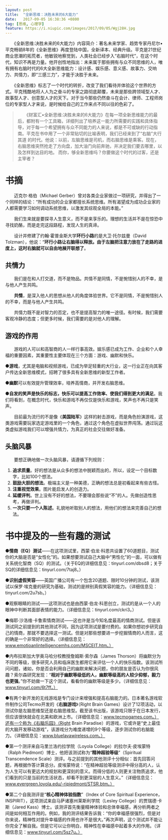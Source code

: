 ```yaml
---
layout: post
title:  "全新思维：决胜未来的6大能力"
date:   2017-09-05 16:38:36 +0800
tag: [思维, 心理学]
feature: https://i.niupic.com/images/2017/09/05/Wgj28H.jpg
---
```


　　《全新思维:决胜未来的6大能力》内容简介：著名未来学家、趋势专家丹尼尔•平克畅销8年的《全新思维》再度登陆中国，全新译本、经典升级。平克是21世纪商业思潮的拓荒者，他敏锐地察觉到，人类社会已经步入“右脑时代”，在这个时代，知识不再是力量。他开创性地指出：未来属于那些拥有与众不同思维的人，唯有拥有右脑时代的6大全新思维能力：设计感、娱乐感、意义感、故事力、交响力、共情力，即“三感三力”，才能于决胜于未来。

　　《全新思维》标志了一个时代的转折，改变了我们看待并体验这个世界的方式。平克残酷地将人人为之奋斗的专家之路彻底颠覆，未来是那些跨领域型人才、故事型人才、创意型人才的天下。对于当今那些仍然奋斗在会计、律师、工程师岗位的专家型人才来说，是时候给自己的工作来点不同以往的色彩了。

>　　《财富汇•全新思维:决胜未来的6大能力》在每一项全新思维能力的最后，都附有一个工具箱，详细列出了培养这一能力所需要的实践和具体指导，对于每一个希望拥有与众不同能力的人来说，都是不可或缺的行动指南。平克在书中用了一个非常贴切的比喻表明，我们已经来到了“右脑”大行其道 的时代。他说：以前，左脑思维是司机，而右脑思维是乘客。现在，右脑思维突然抢走了方向盘，加大油门向前奔驰，并决定我们要去哪里，以及怎样到达目的地。 而你，够全新思维吗？你要做这个时代的过客，还是主宰者？

# 书摘

　　迈克尔·格伯（Michael Gerber）曾对各类企业家做过一项研究，并得出了一个同样的结论：“所有成功的企业家都擅长系统思维。所有渴望成为成功企业家的人都需要学习如何调动系统思维，以激发其综观全局的本能。”

　　我们生来就是要探寻人生意义，而不是来享乐的。理想的生活并不是在惊恐中寻找奶酪，而是走完这段路程，发现人生的真谛。

　　设计并修建了约翰·霍普金斯大学**环行小路**的是大卫·托尔兹曼（David Tolzman），他说：“**环行小路让右脑得以释放。由于左脑把注意力放在了走路的进度上，这时右脑就可以自由地展开联想了**。
## 共情力

　　我们是在和人打交道，而不是物品。共情不是同情，不是惋惜别人的不幸，是与他人产生共鸣。

　　**共情**，是深入他人的思想从他人的角度体验世界。它不是同情，不是惋惜别人的不幸，而是与他人产生共鸣。

　　共情力既不是对智力的否定，也不是提高智力的唯一途径。有时候，我们需要客观冷静的态度；但更多时候，我们需要的是对他人的理解。

## 游戏的作用

　　游戏的人可以和高智商的人一样行事高效。娱乐感已成为工作、企业和个人幸福的重要因素，其重要性主要体现在三个方面：游戏、幽默和快乐。 

●**游戏**，尤其是电脑和视频游戏，已成为举足轻重的大行业，这一行业正在向其客户传达全新思维模式，招聘了很多具有全新思维的新型工作者。 

●**幽默**可以有效提升管理效率，培养高情商，并开发右脑思维。 

●**自发的笑声是快乐的标志，快乐可以提高工作效率、使我们得到更大的满足**。我们将看到，在概念时代，快乐和游戏不再仅仅是快乐和游戏，笑声也不再只是笑声。

　　目前最为流行的不是像《**美国陆军**》这样的射击游戏，而是角色扮演游戏，这类游戏需要玩家选定游戏里的一个角色，通过这个角色在虚拟世界闯荡。通过玩这类虚拟游戏我们可以增强共情力，为真正的社会交往做好准备。

## 头脑风暴

　　要想正确地做一次头脑风暴，请遵循下列规则： 

1. **追求质量**。好的想法是从众多的想法中脱颖而出的，所以，设定一个目标数字，比如100个想法。 
2. **鼓励大胆的想法**。极端主义是一种美德，正确的想法总是初看起来有些古怪。 
3. **注重视觉效果**。图片能启发人的创造力。 
4. **延缓评判**。世上没有不好的想法，不要理会那些说“不”的人。先做创造性思考，再做评判。 
5. **一次只要一个人陈述**。礼貌地听取别人的想法，用他们的想法来完善自己的想法。


# 书中提及的一些有趣的测试

●**情商（EQ）测试**——在这项测试里，西蒙·伯龙·科恩共设置了60道题目，测试你的大脑是否是“女性化”的。如果想要测试自己大脑中“男性化”的一面，可以做有关系统化智商（SQ）的测试。（关于EQ的详细信息见：tinyurl.com/dbsd8；关于SQ的详细信息见：tinyurl.com/7taj8。） 

●**识别虚假笑容**——英国广播公司有一个包含20道题、限时10分钟的测试，该测试以保罗·埃克曼的研究为基础，测试的是辨别真假笑容的能力。（详细信息见：tinyurl.com/2u7sb。） 

●观察眼睛的测试——这项测试也是由西蒙·伯龙·科恩创立，测试的是从一个人的眼神中判断其面部表情的能力。（详细信息见：tinyurl.com/ckri3。） 

●梅耶·沙洛维·卡鲁索情商测试——这也许是当今知名度最高的情商测试。但是该测试同之前提到的其他测试不同，因为这项测试是要付费的。如果你想初步研究自己的情商，那就不要选择这一测试。但是对那些想要进一步挖掘情商的人而言，这的确是一个非常好的选择。（详细信息见：www.emotioanlintelligencemhs.com/MSCEIT.htm。）

●内布拉斯加大学奥马哈分校教授詹姆斯·索尔森（James Thorson）将幽默分为不同的等级，很多研究人员和临床医生都用它来评估一个人的快乐指数。该测试所问问题，诸如，你是否会利用自己的幽默来解决问题，你的朋友是否认为你很风趣？索尔森研究发现：“**相对于幽默等级低的人，幽默等级高的人较少抑郁，毅力也更强**。”你不妨做一下这个测试，看看你的幽默等级是多少。（详细信息见：www.tinyurl.com/6t7ff。）

●有两个新开发的无线游戏是专门设计来增强和提高右脑能力的。日本著名游戏软件制作公司Tecmo开发的《**右脑游戏**》（Right Brain Games）设计了12项活动，以测试你是左脑思维型还是右脑思维型。截至该书出版，该游戏只限于在日本发行，但应该很快就会在北美和欧洲上市。（详细信息见：www.tecmogames.com。）还有一个称为《右脑乐园》（Right Brain Paradise）的游戏，它或许是“史上最佳的大脑开发移动游戏”，该游戏分为难度递增的9个等级，逐步测试你的右脑能力。（详细信息见：www.bluelavawireless.com。）

●第一个测评来自马里兰洛约拉学院（Loyola College）的拉尔夫·皮埃蒙特（Ralph Piedmont）博士，他把该测试称为“**精神超验等级**”（Spiritual Transcendence Scale）测评。与之前提到的其他测评十分相似：首先回答问题，再根据作答计算总分。皮埃蒙特说：“在精神超验等级测评中得分高的人，认为人生可以有更远大的规划和更深刻的意义。而得分低的人则更关注物质追求，他们看到的只是当前的生活状态，却看不到更深层的人生意义。”（详细信息见：www.evergreen.loyola.edu/-ripiedmont/STSR.btm。） 

●第二个自我测评是“**核心精神体验指数**”（Index of Core Spiritual Experience，INSPIRIT），这项测试来自马萨诸塞州莱斯利学院（Lesley College）的贾瑞德·卡斯（Jared Kass）博士。该测评首先衡量精神体验和总体幸福感，再分析两者之间是如何相互作用的。例如，我的测评结果告诉我：“你的幸福感很强烈，但是对你来说，精神性对提升幸福感的作用也许不是很大。”再次声明，这个测试并不能让你完全了解自我。但是它可以让你明白，精神性在幸福感中起着多大的作用。（详细信息见：www.tinyurl.com/5sz7u。）
